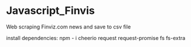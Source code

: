 # Javascript_Finvis
Web scraping Finviz.com news and save to csv file


install dependencies:
  npm - i cheerio request request-promise fs fs-extra
